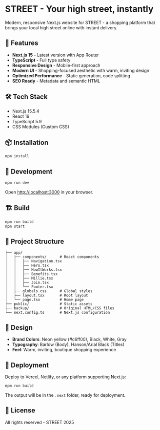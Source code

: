 # STREET - Your high street, instantly

Modern, responsive Next.js website for STREET - a shopping platform that brings your local high street online with instant delivery.

## 🚀 Features

- **Next.js 15** - Latest version with App Router
- **TypeScript** - Full type safety
- **Responsive Design** - Mobile-first approach
- **Modern UI** - Shopping-focused aesthetic with warm, inviting design
- **Optimized Performance** - Static generation, code splitting
- **SEO Ready** - Metadata and semantic HTML

## 🛠️ Tech Stack

- Next.js 15.5.4
- React 19
- TypeScript 5.9
- CSS Modules (Custom CSS)

## 📦 Installation

```bash
npm install
```

## 🏃 Development

```bash
npm run dev
```

Open [http://localhost:3000](http://localhost:3000) in your browser.

## 🏗️ Build

```bash
npm run build
npm start
```

## 📁 Project Structure

```
├── app/
│   ├── components/      # React components
│   │   ├── Navigation.tsx
│   │   ├── Hero.tsx
│   │   ├── HowItWorks.tsx
│   │   ├── Benefits.tsx
│   │   ├── Millie.tsx
│   │   ├── Join.tsx
│   │   └── Footer.tsx
│   ├── globals.css      # Global styles
│   ├── layout.tsx       # Root layout
│   └── page.tsx         # Home page
├── public/              # Static assets
├── backup/              # Original HTML/CSS files
└── next.config.ts       # Next.js configuration
```

## 🎨 Design

- **Brand Colors**: Neon yellow (#c6ff00), Black, White, Gray
- **Typography**: Barlow (Body), Hanson/Arial Black (Titles)
- **Feel**: Warm, inviting, boutique shopping experience

## 🚢 Deployment

Deploy to Vercel, Netlify, or any platform supporting Next.js:

```bash
npm run build
```

The output will be in the `.next` folder, ready for deployment.

## 📝 License

All rights reserved - STREET 2025
